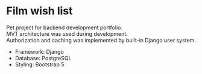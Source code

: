 # Film wish list

Pet project for backend development portfolio. <br />
MVT architecture was used during development. <br />
Authorization and caching was implemented by built-in Django user system. <br />

* Framework: Django <br />
* Database: PostgreSQL <br />
* Styling: Bootstrap 5 <br />
